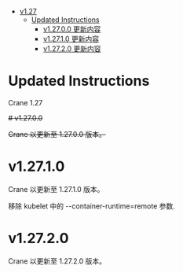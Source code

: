 - [v1.27](#v127)
  - [Updated Instructions](#updated-instructions)
    - [v1.27.0.0 更新内容](#v12700)
    - [v1.27.1.0 更新内容](#v12710)
    - [v1.27.2.0 更新内容](#v12720)

# Updated Instructions

Crane 1.27

~~# v1.27.0.0~~

~~Crane 以更新至 1.27.0.0 版本。~~

# v1.27.1.0

Crane 以更新至 1.27.1.0 版本。

移除 kubelet 中的 --container-runtime=remote 参数.


# v1.27.2.0

Crane 以更新至 1.27.2.0 版本。